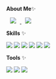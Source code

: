<b>About Me</b>✨

<a href="https://instagram.com/_houseyoon">
    <img 
        src="http://img.shields.io/badge/-Instagram-E4405F?style=flat&logo=Instagram&link=https://instagram.com/fivepxint/"
        style="height : auto; margin-left : 10px; margin-right : 10px;"/>
</a> <a href="https://tistory.com/houseyoon">
    <img 
        src="http://img.shields.io/badge/-TISTORY-000000?style=flat&logo=Tistory&link=https://tistory.com/fivepxint/"
        style="height : auto; margin-left : 10px; margin-right : 10px;"/>
</a> 

<b>Skills</b> ✨

<img src="https://img.shields.io/badge/C-A8B9CC?style=flat-square&logo=firebase&logoColor=white"/> <img src="https://img.shields.io/badge/Java-007396?style=flat&logo=OpenJDK&logoColor=white"/> <img src="https://img.shields.io/badge/HTML5-E34F26?style=flat-square&logo=firebase&logoColor=white"/> <img src="https://img.shields.io/badge/JavaScript-F7DF1E?style=flat-square&logo=firebase&logoColor=white"/> <img src="https://img.shields.io/badge/CSS3-1572B6?style=flat-square&logo=firebase&logoColor=white"/> <img src="https://img.shields.io/badge/Python-3776AB?style=flat-square&logo=firebase&logoColor=white"/> 

<b>Tools</b> ✨

<img src="https://img.shields.io/badge/Eclipse IDE-2C2255?style=flat-square&logo=firebase&logoColor=white"/> <img src="https://img.shields.io/badge/Visual Studio-5C2D91?style=flat-square&logo=firebase&logoColor=white"/> <img src="https://img.shields.io/badge/Visual Studio Code-007ACC?style=flat-square&logo=firebase&logoColor=white"/>

<!--
Here are some ideas to get you started:

- 🔭 I’m currently working on ...
- 🌱 I’m currently learning ...
- 👯 I’m looking to collaborate on ...
- 🤔 I’m looking for help with ...
- 💬 Ask me about ...
- 📫 How to reach me: ...
- 😄 Pronouns: ...
- ⚡ Fun fact: ...
-->
